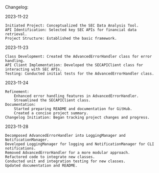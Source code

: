 Changelog:

2023-11-22

    Initiated Project: Conceptualized the SEC Data Analysis Tool.
    API Identification: Selected key SEC APIs for financial data retrieval.
    Project Structure: Established the basic framework.

2023-11-23

    Class Development: Created the AdvancedErrorHandler class for error handling.
    API Client Implementation: Developed the SECAPIClient class for interacting with SEC APIs.
    Testing: Conducted initial tests for the AdvancedErrorHandler class.

2023-11-24

    Refinement:
        Enhanced error handling features in AdvancedErrorHandler.
        Streamlined the SECAPIClient class.
    Documentation:
        Started preparing README and documentation for GitHub.
        Created a concise project summary.
    Changelog Initiation: Began tracking project changes and progress.

2023-11-28

    Decomposed AdvancedErrorHandler into LoggingManager and NotificationManager.
    Developed LoggingManager for logging and NotificationManager for CLI notifications.
    Removed AdvancedErrorHandler for a more modular approach.
    Refactored code to integrate new classes.
    Conducted unit and integration testing for new classes.
    Updated documentation and README.
